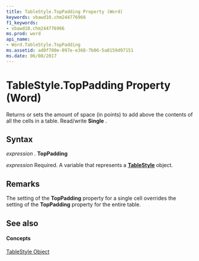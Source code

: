 ```yaml
---
title: TableStyle.TopPadding Property (Word)
keywords: vbawd10.chm244776966
f1_keywords:
- vbawd10.chm244776966
ms.prod: word
api_name:
- Word.TableStyle.TopPadding
ms.assetid: ad0f780e-097e-e368-7b06-5a0159d97151
ms.date: 06/08/2017
---
```



# TableStyle.TopPadding Property (Word)

Returns or sets the amount of space (in points) to add above the contents of all the cells in a table. Read/write  **Single** .


## Syntax

 _expression_ . **TopPadding**

 _expression_ Required. A variable that represents a **[TableStyle](tablestyle-object-word.md)** object.


## Remarks

The setting of the  **TopPadding** property for a single cell overrides the setting of the **TopPadding** property for the entire table.


## See also


#### Concepts


[TableStyle Object](tablestyle-object-word.md)

